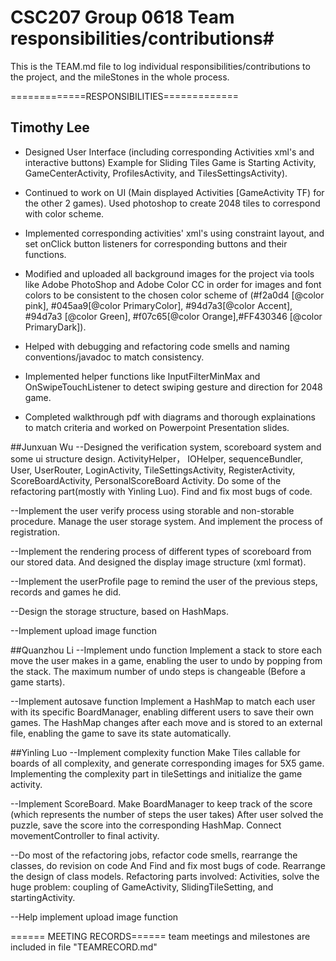  # CSC207 Group 0618 Team responsibilities/contributions#
This is the TEAM.md file to log individual responsibilities/contributions to the project, and the
mileStones in the whole process.

=============RESPONSIBILITIES=============

## Timothy Lee
- Designed User Interface (including corresponding Activities xml's and interactive buttons) Example
for Sliding Tiles Game is Starting Activity, GameCenterActivity, ProfilesActivity, and TilesSettingsActivity).

- Continued to work on UI (Main displayed Activities [GameActivity TF) for the other 2 games). Used
photoshop to create 2048 tiles to correspond with color scheme.

- Implemented corresponding activities' xml's using constraint layout, and set onClick button
    listeners for corresponding buttons and their functions.

- Modified and uploaded all background images for the project via tools like Adobe PhotoShop
    and Adobe Color CC in order for images and font colors to be consistent to the chosen color
    scheme of (#f2a0d4 [@color pink], #045aa9[@color PrimaryColor], #94d7a3[@color Accent],
    #94d7a3 [@color Green], #f07c65[@color Orange],#FF430346 [@color PrimaryDark]).

- Helped with debugging and refactoring code smells and naming conventions/javadoc to match consistency.

- Implemented helper functions like InputFilterMinMax and OnSwipeTouchListener to detect swiping
gesture and direction for 2048 game.

- Completed walkthrough pdf with diagrams and thorough explainations to match criteria and
worked on Powerpoint Presentation slides.


##Junxuan Wu
--Designed the verification system, scoreboard system and some ui structure design.  ActivityHelper， IOHelper,
sequenceBundler, User, UserRouter, LoginActivity, TileSettingsActivity, RegisterActivity, ScoreBoardActivity,
PersonalScoreBoard Activity. Do some of the refactoring part(mostly with Yinling Luo). Find and fix most bugs of code.

--Implement the user verify process using storable and non-storable procedure. Manage the user storage system.
And implement the process of registration.

--Implement the rendering process of different types of scoreboard from our stored data. And designed the
display image structure (xml format).

--Implement the userProfile page to remind the user of the previous steps, records and games he did.

--Design the storage structure, based on HashMaps.

--Implement upload image function

##Quanzhou Li
--Implement undo function
    Implement a stack to store each move the user makes in a game, enabling the user to undo by popping
    from the stack. The maximum number of undo steps is changeable (Before a game starts).

--Implement autosave function
    Implement a HashMap to match each user with its specific BoardManager, enabling different users to
    save their own games. The HashMap changes after each move and is stored to an external file, enabling
    the game to save its state automatically.

##Yinling Luo
--Implement complexity function
    Make Tiles callable for boards of all complexity, and generate corresponding images for 5X5 game.
    Implementing the complexity part in tileSettings and initialize the game activity.

--Implement ScoreBoard.
    Make BoardManager to keep track of the score (which represents the number of steps the user takes)
    After user solved the puzzle, save the score into the corresponding HashMap.
    Connect movementController to final activity.

--Do most of the refactoring jobs, refactor code smells, rearrange the classes, do revision on code
    And Find and fix most bugs of code. Rearrange the design of class models.
    Refactoring parts involved: Activities, solve the huge problem: coupling of GameActivity,
    SlidingTileSetting, and startingActivity.

--Help implement upload image function


====== MEETING RECORDS======
team meetings and milestones are included in file "TEAMRECORD.md"